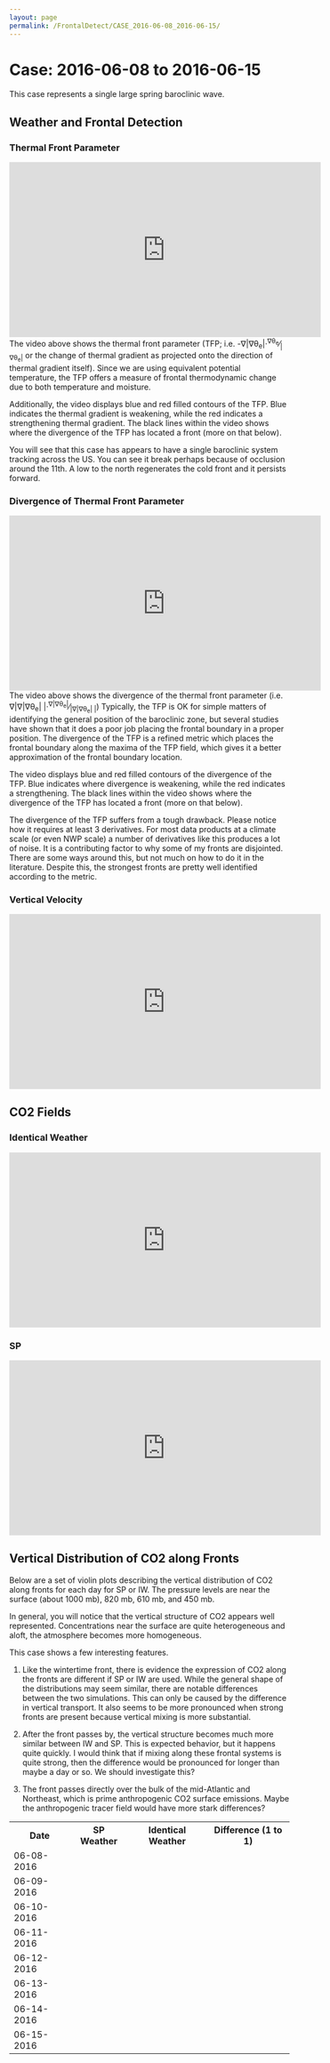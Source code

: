 ```yaml
---
layout: page
permalink: /FrontalDetect/CASE_2016-06-08_2016-06-15/
---
```

<h1>Case: 2016-06-08 to 2016-06-15</h1>
This case represents a single large spring baroclinic wave.
<h2>Weather and Frontal Detection</h2>
<h3> Thermal Front Parameter </h3>
<iframe width="560" height="315" src="https://www.youtube.com/embed/xJTPdtbU1BA" title="YouTube video player" frameborder="0" allow="accelerometer; autoplay; clipboard-write; encrypted-media; gyroscope; picture-in-picture" allowfullscreen></iframe>
The video above shows the thermal front parameter (TFP; i.e. -&nabla;|&nabla;&theta;<sub>e</sub>|&middot;<sup>&nabla;&theta;<sub>e</sub></sup>&frasl;<sub>|&nabla;&theta;<sub>e</sub>|</sub> or the change of thermal gradient as projected onto the direction of thermal gradient itself).   Since we are using equivalent potential temperature, the TFP offers a measure of frontal thermodynamic change due to both temperature and moisture.

Additionally, the video displays blue and red filled contours of the TFP.  Blue indicates the thermal gradient is weakening, while the red indicates a strengthening thermal gradient.   The black lines within the video shows where the divergence of the TFP has located a front (more on that below).  

You will see that this case has appears to have a single baroclinic system tracking across the US.  You can see it break perhaps because of occlusion around the 11th.  A low to the north regenerates the cold front and it persists forward.


<h3> Divergence of Thermal Front Parameter </h3>
<iframe width="560" height="315" src="https://www.youtube.com/embed/7J9vi1OmgcI" title="YouTube video player" frameborder="0" allow="accelerometer; autoplay; clipboard-write; encrypted-media; gyroscope; picture-in-picture" allowfullscreen></iframe>
The video above shows the divergence of the thermal front parameter (i.e. &nabla;|&nabla;|&nabla;&theta;<sub>e</sub>| |&middot;<sup>&nabla;|&nabla;&theta;<sub>e</sub>|</sup>&frasl;<sub>|&nabla;|&nabla;&theta;<sub>e</sub>| |</sub>) Typically, the TFP is OK for simple matters of identifying the general position of the baroclinic zone, but several studies have shown that it does a poor job placing the frontal boundary in a proper position.  The divergence of the TFP is a refined metric which places the frontal boundary along the maxima of the TFP field, which gives it a better approximation of the frontal boundary location.

The video displays blue and red filled contours of the divergence of the TFP.  Blue indicates where divergence is weakening, while the red indicates a strengthening.   The black lines within the video shows where the divergence of the TFP has located a front (more on that below).  

The divergence of the TFP suffers from a tough drawback.  Please notice how it requires at least 3 derivatives.  For most data products at a climate scale (or even NWP scale) a number of derivatives like this produces a lot of noise.  It is a contributing factor to why some of my fronts are disjointed.   There are some ways around this, but not much on how to do it in the literature.  Despite this, the strongest fronts are pretty well identified according to the metric.

<h3> Vertical Velocity </h3>
<iframe width="560" height="315" src="https://www.youtube.com/embed/u8P872TxFhM" title="YouTube video player" frameborder="0" allow="accelerometer; autoplay; clipboard-write; encrypted-media; gyroscope; picture-in-picture" allowfullscreen></iframe>

<h2> CO2 Fields </h2>
<h3>Identical Weather</h3>
<iframe width="560" height="315" src="https://www.youtube.com/embed/cDB0Il4yZt8" title="YouTube video player" frameborder="0" allow="accelerometer; autoplay; clipboard-write; encrypted-media; gyroscope; picture-in-picture" allowfullscreen></iframe>
<h3>SP</h3>
<iframe width="560" height="315" src="https://www.youtube.com/embed/CG_saH8u1r4" title="YouTube video player" frameborder="0" allow="accelerometer; autoplay; clipboard-write; encrypted-media; gyroscope; picture-in-picture" allowfullscreen></iframe>

<h2> Vertical Distribution of CO2 along Fronts </h2>
Below are a set of violin plots describing the vertical distribution of CO2 along fronts for each day for SP or IW.  The pressure levels are near the surface (about 1000 mb), 820 mb, 610 mb, and 450 mb.  

In general, you will notice that the vertical structure of CO2 appears well represented.   Concentrations near the surface are quite heterogeneous and aloft, the atmosphere becomes more homogeneous.

This case shows a few interesting features.  
1) Like the wintertime front, there is evidence the expression of CO2 along the fronts are different if SP or IW are used.  While the general shape of the distributions may seem similar, there are notable differences between the two simulations.  This can only be caused by the difference in vertical transport.  It also seems to be more pronounced when strong fronts are present because vertical mixing is more substantial.  

2) After the front passes by, the vertical structure becomes much more similar between IW and SP.  This is expected behavior, but it happens quite quickly.  I would think that if mixing along these frontal systems is quite strong, then the difference would be pronounced for longer than maybe a day or so.  We should investigate this?

3) The front passes directly over the bulk of the mid-Atlantic and Northeast, which is prime anthropogenic CO2 surface emissions.  Maybe the anthropogenic tracer field would have more stark differences?

<table style="width:100%">
<tr>
  <th>Date </th>
  <th>SP Weather </th>
  <th>Identical Weather </th>
  <th>Difference (1 to 1) </th>
</tr>
<tr>
  <td>
    06-08-2016
  </td>
  <td>
    <img src="{{ site.url }}/frontal_detection_cases/CASE_2016-06-08_2016-06-15/SP_IMGS/co2_distribution_vertical_2016-06-08.png" alt>
    </td>
    <td>
      <img src="{{ site.url }}/frontal_detection_cases/CASE_2016-06-08_2016-06-15/IW_IMGS/co2_distribution_vertical_2016-06-08.png" alt>
    </td>
    <td>
      <img src="{{ site.url }}/frontal_detection_cases/CASE_2016-06-08_2016-06-15/DIFF_IMGS/co2_distribution_vertical_DIFFERENCE_2016-06-08.png" alt>
    </td>
</tr>

<tr>
  <td>
    06-09-2016
  </td>
  <td>
    <img src="{{ site.url }}/frontal_detection_cases/CASE_2016-06-08_2016-06-15/SP_IMGS/co2_distribution_vertical_2016-06-09.png" alt>
    </td>
    <td>
      <img src="{{ site.url }}/frontal_detection_cases/CASE_2016-06-08_2016-06-15/IW_IMGS/co2_distribution_vertical_2016-06-09.png" alt>
    </td>
    <td>
      <img src="{{ site.url }}/frontal_detection_cases/CASE_2016-06-08_2016-06-15/DIFF_IMGS/co2_distribution_vertical_DIFFERENCE_2016-06-09.png" alt>
    </td>
</tr>

<tr>
  <td>
    06-10-2016
  </td>
  <td>
    <img src="{{ site.url }}/frontal_detection_cases/CASE_2016-06-08_2016-06-15/SP_IMGS/co2_distribution_vertical_2016-06-10.png" alt>
    </td>
    <td>
      <img src="{{ site.url }}/frontal_detection_cases/CASE_2016-06-08_2016-06-15/IW_IMGS/co2_distribution_vertical_2016-06-10.png" alt>
    </td>
    <td>
      <img src="{{ site.url }}/frontal_detection_cases/CASE_2016-06-08_2016-06-15/DIFF_IMGS/co2_distribution_vertical_DIFFERENCE_2016-06-10.png" alt>
    </td>
</tr>

<tr>
  <td>
    06-11-2016
  </td>
  <td>
    <img src="{{ site.url }}/frontal_detection_cases/CASE_2016-06-08_2016-06-15/SP_IMGS/co2_distribution_vertical_2016-06-11.png" alt>
    </td>
    <td>
      <img src="{{ site.url }}/frontal_detection_cases/CASE_2016-06-08_2016-06-15/IW_IMGS/co2_distribution_vertical_2016-06-11.png" alt>
    </td>
    <td>
      <img src="{{ site.url }}/frontal_detection_cases/CASE_2016-06-08_2016-06-15/DIFF_IMGS/co2_distribution_vertical_DIFFERENCE_2016-06-11.png" alt>
    </td>
</tr>

<tr>
  <td>
    06-12-2016
  </td>
  <td>
    <img src="{{ site.url }}/frontal_detection_cases/CASE_2016-06-08_2016-06-15/SP_IMGS/co2_distribution_vertical_2016-06-12.png" alt>
    </td>
    <td>
      <img src="{{ site.url }}/frontal_detection_cases/CASE_2016-06-08_2016-06-15/IW_IMGS/co2_distribution_vertical_2016-06-12.png" alt>
    </td>
    <td>
      <img src="{{ site.url }}/frontal_detection_cases/CASE_2016-06-08_2016-06-15/DIFF_IMGS/co2_distribution_vertical_DIFFERENCE_2016-06-12.png" alt>
    </td>
</tr>

<tr>
  <td>
    06-13-2016
  </td>
  <td>
    <img src="{{ site.url }}/frontal_detection_cases/CASE_2016-06-08_2016-06-15/SP_IMGS/co2_distribution_vertical_2016-06-13.png" alt>
    </td>
    <td>
      <img src="{{ site.url }}/frontal_detection_cases/CASE_2016-06-08_2016-06-15/IW_IMGS/co2_distribution_vertical_2016-06-13.png" alt>
    </td>
    <td>
      <img src="{{ site.url }}/frontal_detection_cases/CASE_2016-06-08_2016-06-15/DIFF_IMGS/co2_distribution_vertical_DIFFERENCE_2016-06-13.png" alt>
    </td>
</tr>

<tr>
  <td>
    06-14-2016
  </td>
  <td>
    <img src="{{ site.url }}/frontal_detection_cases/CASE_2016-06-08_2016-06-15/SP_IMGS/co2_distribution_vertical_2016-06-14.png" alt>
    </td>
    <td>
      <img src="{{ site.url }}/frontal_detection_cases/CASE_2016-06-08_2016-06-15/IW_IMGS/co2_distribution_vertical_2016-06-14.png" alt>
    </td>
    <td>
      <img src="{{ site.url }}/frontal_detection_cases/CASE_2016-06-08_2016-06-15/DIFF_IMGS/co2_distribution_vertical_DIFFERENCE_2016-06-14.png" alt>
    </td>
</tr>

<tr>
  <td>
    06-15-2016
  </td>
  <td>
    <img src="{{ site.url }}/frontal_detection_cases/CASE_2016-06-08_2016-06-15/SP_IMGS/co2_distribution_vertical_2016-06-15.png" alt>
    </td>
    <td>
      <img src="{{ site.url }}/frontal_detection_cases/CASE_2016-06-08_2016-06-15/IW_IMGS/co2_distribution_vertical_2016-06-15.png" alt>
    </td>
    <td>
      <img src="{{ site.url }}/frontal_detection_cases/CASE_2016-06-08_2016-06-15/DIFF_IMGS/co2_distribution_vertical_DIFFERENCE_2016-06-15.png" alt>
    </td>
</tr>

</table>
